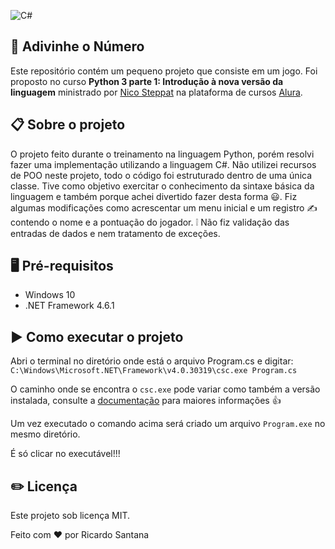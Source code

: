 ![C#](https://i.imgur.com/Zo7uSPN.gif)

  
## :superhero: Adivinhe o Número

Este repositório contém um pequeno projeto que consiste em um jogo.  Foi proposto no curso ****Python 3 parte 1: Introdução à nova versão da linguagem**** ministrado por [Nico Steppat](https://www.linkedin.com/in/steppat/) na plataforma de cursos [Alura](https://www.alura.com.br/).

  

## :clipboard: Sobre o projeto

O projeto feito durante o treinamento na linguagem Python, porém resolvi fazer uma implementação utilizando a linguagem C#. 
Não utilizei recursos de POO neste projeto, todo o código  foi estruturado dentro de uma única classe. Tive como objetivo exercitar o conhecimento da sintaxe básica da linguagem e também porque achei divertido fazer desta forma :smiley:.
Fiz algumas modificações como acrescentar um menu inicial e um registro :writing_hand: contendo o nome e a pontuação do jogador. 
:grey_exclamation: Não fiz validação das entradas de dados e nem tratamento de exceções. 

## :desktop_computer: Pré-requisitos

* Windows 10
* .NET Framework 4.6.1

## :arrow_forward: Como executar o projeto

Abri o terminal no diretório onde está o arquivo Program.cs e digitar:
`C:\Windows\Microsoft.NET\Framework\v4.0.30319\csc.exe Program.cs `

O caminho onde se encontra o `csc.exe` pode variar como também a versão instalada, consulte a [documentação](https://docs.microsoft.com/pt-br/dotnet/csharp/) para maiores informações :thumbsup:

Um vez executado o comando acima será criado um arquivo `Program.exe` no mesmo diretório.

É só clicar no executável!!!

## :pencil2: Licença

Este projeto sob licença MIT.

Feito com ❤️ por Ricardo Santana


